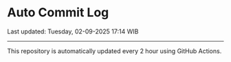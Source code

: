 # Auto Commit Log

Last updated: Tuesday, 02-09-2025 17:14 WIB

---

This repository is automatically updated every 2 hour using GitHub Actions.

